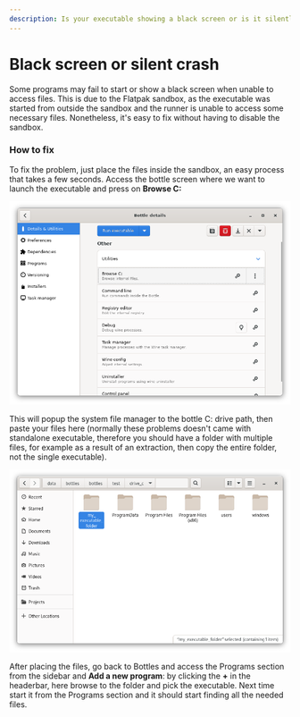 ```yaml
---
description: Is your executable showing a black screen or is it silently crashing?
---
```


# Black screen or silent crash

Some programs may fail to start or show a black screen when unable to access files. This is due to the Flatpak sandbox, as the executable was started from outside the sandbox and the runner is unable to access some necessary files. Nonetheless, it's easy to fix without having to disable the sandbox.



### How to fix

To fix the problem, just place the files inside the sandbox, an easy process that takes a few seconds. Access the bottle screen where we want to launch the executable and press on **Browse C:**

![Press on Browse C: in the bottle view](<../.gitbook/assets/flatpak/black_screen_or_silent_crash/BrowseC.png>)

This will popup the system file manager to the bottle C: drive path, then paste your files here (normally these problems doesn't came with standalone executable, therefore you should have a folder with multiple files, for example as a result of an extraction, then copy the entire folder, not the single executable).

![](<../.gitbook/assets/flatpak/black_screen_or_silent_crash/FileManager.png>)

After placing the files, go back to Bottles and access the Programs section from the sidebar and **Add a new program**: by clicking the **+** in the headerbar, here browse to the folder and pick the executable. Next time start it from the Programs section and it should start finding all the needed files.

